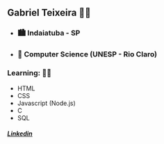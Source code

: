 ## Gabriel Teixeira 👨‍💻

- ### 🏙️  Indaiatuba - SP
- ### 🏫 Computer Science (UNESP - Rio Claro)



### Learning: 🧑‍🎓
- HTML
- CSS
- Javascript (Node.js)
- C
- SQL

##### [Linkedin ](https://www.linkedin.com/in/gf-teixeira/)




